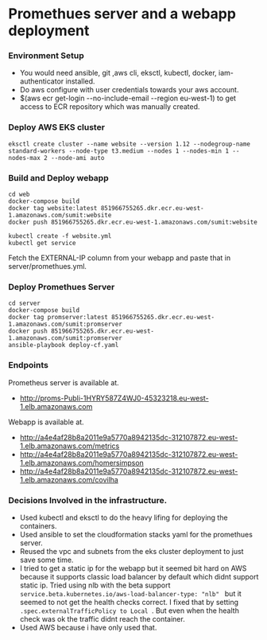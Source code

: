 # Promethues server and a webapp deployment 

### Environment Setup
 - You would need ansible, git ,aws cli, eksctl, kubectl, docker, iam-authenticator installed.
 - Do aws configure with user credentials towards your aws account.
 - $(aws ecr get-login --no-include-email --region eu-west-1) to get access to ECR repository which was manually created.

### Deploy AWS EKS cluster
 
   ```` 
   eksctl create cluster --name website --version 1.12 --nodegroup-name standard-workers --node-type t3.medium --nodes 1 --nodes-min 1 --nodes-max 2 --node-ami auto
   ````
### Build and Deploy webapp

   ````
   cd web
   docker-compose build
   docker tag website:latest 851966755265.dkr.ecr.eu-west-1.amazonaws.com/sumit:website
   docker push 851966755265.dkr.ecr.eu-west-1.amazonaws.com/sumit:website
   ````
   ````
   kubectl create -f website.yml 
   kubectl get service  
   ````  
   Fetch the EXTERNAL-IP column from your webapp and paste that in server/promethues.yml.

### Deploy Promethues Server
   ````
   cd server
   docker-compose build
   docker tag promserver:latest 851966755265.dkr.ecr.eu-west-1.amazonaws.com/sumit:promserver
   docker push 851966755265.dkr.ecr.eu-west-1.amazonaws.com/sumit:promserver
   ansible-playbook deploy-cf.yaml
   ````
### Endpoints

 Prometheus server is available at. 
   - http://proms-Publi-1HYRY587Z4WJ0-45323218.eu-west-1.elb.amazonaws.com

 Webapp is available at. 
   - http://a4e4af28b8a2011e9a5770a8942135dc-312107872.eu-west-1.elb.amazonaws.com/metrics
   - http://a4e4af28b8a2011e9a5770a8942135dc-312107872.eu-west-1.elb.amazonaws.com/homersimpson
   - http://a4e4af28b8a2011e9a5770a8942135dc-312107872.eu-west-1.elb.amazonaws.com/covilha
   
### Decisions Involved in the infrastructure.
  - Used kubectl and eksctl to do the heavy lifing for deploying the containers.
  - Used ansible to set the cloudformation stacks yaml for the promethues server.
  - Reused the vpc and subnets from the eks cluster deployment to just save some time.
  - I tried to get a static ip for the webapp but it seemed bit hard on AWS because it supports classic load balancer by default 
    which didnt support static ip. Tried using nlb with the beta support ``service.beta.kubernetes.io/aws-load-balancer-type: "nlb" `` 
    but it seemed to not get the health checks correct. I fixed that by setting  ``.spec.externalTrafficPolicy to Local ``.
    But even when the health check was ok the traffic didnt reach the container.
  - Used AWS because i have only used that.  
